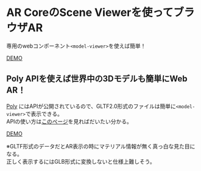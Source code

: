 # AR CoreのScene Viewerを使ってブラウザAR

専用のwebコンポーネント``` <model-viewer> ```を使えば簡単！  

[DEMO](https://mattune.github.io/scene_viewer_test/#/)  

## Poly APIを使えば世界中の3Dモデルも簡単にWeb AR！
[Poly](https://poly.google.com/) にはAPIが公開されているので、GLTF2.0形式のファイルは簡単に``` <model-viewer> ```で表示できる。  
APIの使い方は[このページ](https://developers.google.com/poly/develop/web)を見ればだいたい分かる。
  
[DEMO](https://mattune.github.io/scene_viewer_test/#/poly)  
  
※GLTF形式のデータだとAR表示の時にマテリアル情報が無く真っ白な見た目になる。  
正しく表示するにはGLB形式に変換しないと仕様上難しそう。
